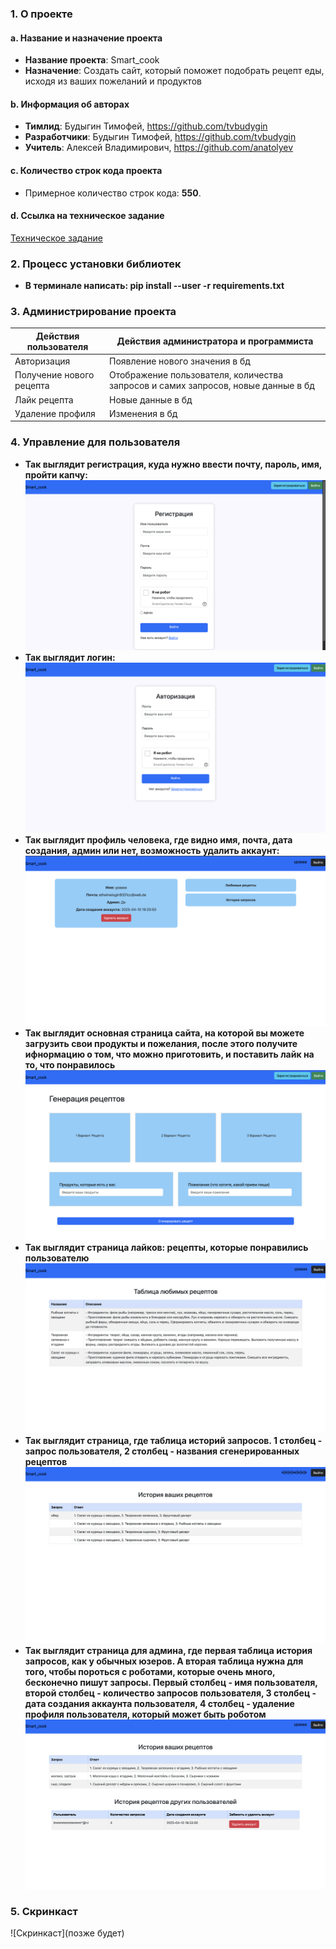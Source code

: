 ### 1. О проекте

#### a. Название и назначение проекта
- **Название проекта**: Smart_cook
- **Назначение**: Создать сайт, который поможет подобрать рецепт еды, исходя из ваших пожеланий и продуктов

#### b. Информация об авторах
- **Тимлид**: Будыгин Тимофей, https://github.com/tvbudygin
- **Разработчики**: Будыгин Тимофей, https://github.com/tvbudygin
- **Учитель**: Алексей Владимирович, https://github.com/anatolyev

#### c. Количество строк кода проекта
- Примерное количество строк кода: **550**.

#### d. Ссылка на техническое задание
[Техническое задание](materials/technical_specification.md)

### 2. Процесс установки библиотек
- **В терминале написать:   pip install --user -r requirements.txt**

### 3. Администрирование проекта
| Действия пользователя    | Действия администратора и программиста                                            |
|--------------------------|-----------------------------------------------------------------------------------|
| Авторизация              | Появление нового значения в бд                                                    |
| Получение нового рецепта | Отображение пользователя, количества запросов и самих запросов, новые данные в бд |
| Лайк рецепта             | Новые данные в бд                                                                 |
| Удаление профиля         | Изменения в бд                                                                    |


### 4. Управление для пользователя
- **Так выглядит регистрация, куда нужно ввести почту, пароль, имя, пройти капчу:**
  ![Регистрация](materials/reg.png)
- **Так выглядит логин:**
  ![Логин](materials/log.png)
- **Так выглядит профиль человека, где видно имя, почта, дата создания, админ или нет, возможность удалить аккаунт:**
  ![Профиль](materials/profile.png)
- **Так выглядит основная страница сайта, на которой вы можете загрузить свои продукты и пожелания, после этого получите ифнормацию о том, что можно приготовить, и поставить лайк на то, что понравилось**
  ![Основная страница](materials/web_main.png)
- **Так выглядит страница лайков: рецепты, которые понравились пользователю**
  ![Основная страница](materials/likes.png)
- **Так выглядит страница, где таблица историй запросов. 1 столбец - запрос пользователя, 2 столбец - названия сгенерированных рецептов**
  ![Основная страница](materials/history_user.png)
- **Так выглядит страница для админа, где первая таблица история запросов, как у обычных юзеров. А вторая таблица нужна для того, чтобы пороться с роботами, которые очень много, бесконечно пишут запросы. Первый столбец - имя пользователя, второй столбец - количество запросов пользователя, 3 столбец - дата создания аккаунта пользователя, 4 столбец - удаление профиля пользователя, который может быть роботом**
  ![Основная страница](materials/history_admin.png)

### 5. Скринкаст
![Скринкаст](позже будет)
